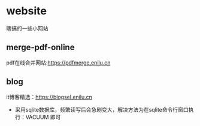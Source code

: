 # website
瞎搞的一些小网站

## merge-pdf-online
pdf在线合并网站:https://pdfmerge.enilu.cn

## blog
it博客精选：https://blogsel.enilu.cn 
- 采用sqlite数据库，频繁读写后会急剧变大，解决方法为在sqlite命令行窗口执行：VACUUM  即可